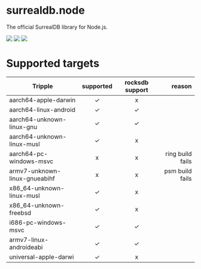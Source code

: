 # surrealdb.node

The official SurrealDB library for Node.js.

[![](https://img.shields.io/badge/status-beta-ff00bb.svg?style=flat-square)](https://github.com/surrealdb/surrealdb.node) [![](https://img.shields.io/badge/docs-view-44cc11.svg?style=flat-square)](https://surrealdb.com/docs/integration/libraries/nodejs) [![](https://img.shields.io/badge/license-Apache_License_2.0-00bfff.svg?style=flat-square)](https://github.com/surrealdb/surrealdb.node)


# Supported targets

| Tripple                       | supported | rocksdb support |           reason |
| ----------------------------- | :-------: | :-------------: | ---------------: |
| aarch64-apple-darwin          |     ✓     |        x        |                  |
| aarch64-linux-android         |     ✓     |        ✓        |                  |
| aarch64-unknown-linux-gnu     |     ✓     |        ✓        |                  |
| aarch64-unknown-linux-musl    |     ✓     |        x        |                  |
| aarch64-pc-windows-msvc       |     x     |        x        | ring build fails |
| armv7-unknown-linux-gnueabihf |     x     |        x        |  psm build fails |
| x86_64-unknown-linux-musl     |     ✓     |        x        |                  |
| x86_64-unknown-freebsd        |     ✓     |        x        |                  |
| i686-pc-windows-msvc          |     ✓     |        ✓        |                  |
| armv7-linux-androideabi       |     ✓     |        ✓        |                  |
| universal-apple-darwi         |     ✓     |        x        |                  |
